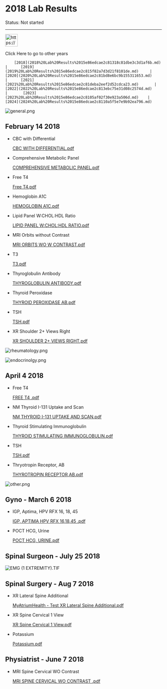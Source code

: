 # 2018 Lab Results

Status: Not started

---

<aside>
<img src="https://www.notion.so/icons/star-of-life_yellow.svg" alt="https://www.notion.so/icons/star-of-life_yellow.svg" width="40px" />

Click Here to go to other years

</aside>

<aside>

        [2018](2018%20Lab%20Results%2015e86edcae2c81318c81dbe3c3d1af6b.md)       |      [2019](2019%20Lab%20Results%2015e86edcae2c815f82a7d3d21f8101de.md)     |       [2020](2020%20Lab%20Results%2015e86edcae2c81bd8e6bc9b155311653.md)     |      [2021](2021%20Lab%20Results%2015e86edcae2c81deba2eef2d52cdca23.md)       |      [2022](2022%20Lab%20Results%2015e86edcae2c813ebc75e31d08c2574d.md)      |       [2023](2023%20Lab%20Results%2015e86edcae2c8105af02f30e923a506d.md)    |       [2024](2024%20Lab%20Results%2015e86edcae2c8110a5f5e7e9b92ea796.md)

</aside>

![general.png](2018%20Lab%20Results%2015e86edcae2c81318c81dbe3c3d1af6b/general.png)

## February 14 2018

- CBC with Differential
    
    [CBC WITH DIFFERENTIAL.pdf](2018%20Lab%20Results%2015e86edcae2c81318c81dbe3c3d1af6b/CBC_WITH_DIFFERENTIAL.pdf)
    
- Comprehensive Metabolic Panel
    
    [COMPREHENSIVE METABOLIC PANEL.pdf](2018%20Lab%20Results%2015e86edcae2c81318c81dbe3c3d1af6b/COMPREHENSIVE_METABOLIC_PANEL.pdf)
    
- Free T4
    
    [Free T4.pdf](2018%20Lab%20Results%2015e86edcae2c81318c81dbe3c3d1af6b/Free_T4.pdf)
    
- Hemoglobin A1C
    
    [HEMOGLOBIN A1C.pdf](2018%20Lab%20Results%2015e86edcae2c81318c81dbe3c3d1af6b/HEMOGLOBIN_A1C.pdf)
    
- Lipid Panel W:CHOL:HDL Ratio
    
    [LIPID PANEL W:CHOL:HDL RATIO.pdf](2018%20Lab%20Results%2015e86edcae2c81318c81dbe3c3d1af6b/LIPID_PANEL_WCHOLHDL_RATIO.pdf)
    
- MRI Orbits without Contrast
    
    [MRI ORBITS WO W CONTRAST.pdf](2018%20Lab%20Results%2015e86edcae2c81318c81dbe3c3d1af6b/MRI_ORBITS_WO_W_CONTRAST.pdf)
    
- T3
    
    [T3.pdf](2018%20Lab%20Results%2015e86edcae2c81318c81dbe3c3d1af6b/T3.pdf)
    
- Thyroglobulin Antibody
    
    [THYROGLOBULIN ANTIBODY.pdf](2018%20Lab%20Results%2015e86edcae2c81318c81dbe3c3d1af6b/THYROGLOBULIN_ANTIBODY.pdf)
    
- Thyroid Peroxidase
    
    [THYROID PEROXIDASE AB.pdf](2018%20Lab%20Results%2015e86edcae2c81318c81dbe3c3d1af6b/THYROID_PEROXIDASE_AB.pdf)
    
- TSH
    
    [TSH.pdf](2018%20Lab%20Results%2015e86edcae2c81318c81dbe3c3d1af6b/TSH.pdf)
    
- XR Shoulder 2+ Views Right
    
    [XR SHOULDER 2+ VIEWS RIGHT.pdf](2018%20Lab%20Results%2015e86edcae2c81318c81dbe3c3d1af6b/XR_SHOULDER_2_VIEWS_RIGHT.pdf)
    

![rheumatology.png](2018%20Lab%20Results%2015e86edcae2c81318c81dbe3c3d1af6b/rheumatology.png)

![endocrinolgy.png](2018%20Lab%20Results%2015e86edcae2c81318c81dbe3c3d1af6b/endocrinolgy.png)

## April 4 2018

- Free T4
    
    [FREE T4 .pdf](2018%20Lab%20Results%2015e86edcae2c81318c81dbe3c3d1af6b/FREE_T4_.pdf)
    
- NM  Thyroid I-131 Uptake and Scan
    
    [NM THYROID I-131 UPTAKE AND SCAN.pdf](2018%20Lab%20Results%2015e86edcae2c81318c81dbe3c3d1af6b/NM_THYROID_I-131_UPTAKE_AND_SCAN.pdf)
    
- Thyroid Stimulating Immunoglobulin
    
    [THYROID STIMULATING IMMUNOGLOBULIN.pdf](2018%20Lab%20Results%2015e86edcae2c81318c81dbe3c3d1af6b/THYROID_STIMULATING_IMMUNOGLOBULIN.pdf)
    
- TSH
    
    [TSH.pdf](2018%20Lab%20Results%2015e86edcae2c81318c81dbe3c3d1af6b/TSH%201.pdf)
    
- Thryotropin Receptor, AB
    
    [THYROTROPIN RECEPTOR,AB.pdf](2018%20Lab%20Results%2015e86edcae2c81318c81dbe3c3d1af6b/THYROTROPIN_RECEPTORAB.pdf)
    

![other.png](2018%20Lab%20Results%2015e86edcae2c81318c81dbe3c3d1af6b/other.png)

## Gyno - March 6 2018

- IGP, Aptima, HPV RFX 16, 18, 45
    
    [IGP, APTIMA HPV RFX 16,18,45 .pdf](2018%20Lab%20Results%2015e86edcae2c81318c81dbe3c3d1af6b/IGP_APTIMA_HPV_RFX_161845_.pdf)
    
- POCT HCG, Urine
    
    [POCT HCG, URINE.pdf](2018%20Lab%20Results%2015e86edcae2c81318c81dbe3c3d1af6b/POCT_HCG_URINE.pdf)
    

## Spinal Surgeon - July 25 2018

![EMG (1 EXTREMITY).TIF](2018%20Lab%20Results%2015e86edcae2c81318c81dbe3c3d1af6b/EMG_(1_EXTREMITY).tif)

## Spinal Surgery - Aug 7 2018

- XR Lateral Spine Additional
    
    [MyAtriumHealth - Test XR Lateral Spine Additional.pdf](2018%20Lab%20Results%2015e86edcae2c81318c81dbe3c3d1af6b/MyAtriumHealth_-_Test_XR_Lateral_Spine_Additional.pdf)
    
- XR Spine Cervical 1 View
    
    [XR Spine Cervical 1 View.pdf](2018%20Lab%20Results%2015e86edcae2c81318c81dbe3c3d1af6b/XR_Spine_Cervical_1_View.pdf)
    
- Potassium
    
    [Potassium.pdf](2018%20Lab%20Results%2015e86edcae2c81318c81dbe3c3d1af6b/Potassium.pdf)
    

## Physiatrist - June 7 2018

- MRI Spine Cervical WO Contrast
    
    [MRI SPINE CERVICAL WO CONTRAST .pdf](2018%20Lab%20Results%2015e86edcae2c81318c81dbe3c3d1af6b/MRI_SPINE_CERVICAL_WO_CONTRAST_.pdf)
